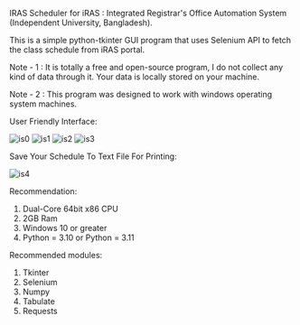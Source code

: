 IRAS Scheduler for iRAS : Integrated Registrar's Office Automation System (Independent University, Bangladesh).

This is a simple python-tkinter GUI program that uses Selenium API to fetch the class schedule from iRAS portal.

Note - 1 : It is totally a free and open-source program, I do not collect any kind of data through it. Your data is locally stored on your machine.

Note - 2 : This program was designed to work with windows operating system machines.

User Friendly Interface:

![is0](https://github.com/muyeed15/iras_scheduler/assets/101888493/4218297d-b75d-4b9f-b7bd-dadf1a17e9d8)
![is1](https://github.com/muyeed15/iras_scheduler/assets/101888493/c8bbc2c2-8e6a-4be1-8e77-6ab30b88917d)
![is2](https://github.com/muyeed15/iras_scheduler/assets/101888493/2641bdaa-eb7c-4870-850b-5ca24c18d30e)
![is3](https://github.com/muyeed15/iras_scheduler/assets/101888493/f39a65f2-ea3b-4576-904a-f099b96fcdca)

Save Your Schedule To Text File For Printing:

![is4](https://github.com/muyeed15/iras_scheduler/assets/101888493/2dd48cae-6d06-46a2-a847-be2ef86a0f50)

Recommendation:

1) Dual-Core 64bit x86 CPU
2) 2GB Ram
3) Windows 10 or greater
4) Python = 3.10 or Python = 3.11

Recommended modules:
1) Tkinter
2) Selenium
3) Numpy
4) Tabulate
5) Requests
